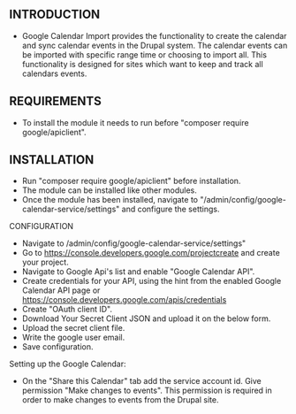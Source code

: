 INTRODUCTION
------------

  * Google Calendar Import provides the functionality to create the calendar and
    sync calendar events in the Drupal system.
    The calendar events can be imported with specific range time or choosing to
    import all. This functionality is designed for sites which want to keep and
    track all calendars events.


REQUIREMENTS
------------

  * To install the module it needs to run before
  "composer require google/apiclient".


INSTALLATION
------------
  * Run "composer require google/apiclient" before installation.
  * The module can be installed like other modules.
  * Once the module has been installed, navigate to
  "/admin/config/google-calendar-service/settings" and configure the settings.

CONFIGURATION
  * Navigate to /admin/config/google-calendar-service/settings"
  * Go to https://console.developers.google.com/projectcreate and create your
  project.
  * Navigate to Google Api's list and enable "Google Calendar API".
  * Create credentials for your API, using the hint from the enabled Google
  Calendar API page or https://console.developers.google.com/apis/credentials
  * Create "OAuth client ID".
  * Download Your Secret Client JSON and upload it on the below form.
  * Upload the secret client file.
  * Write the google user email.
  * Save configuration.

  Setting up the Google Calendar:
  * On the "Share this Calendar" tab add the service account id. Give permission
  "Make changes to events". This permission is required in order to make changes
  to events from the Drupal site.
